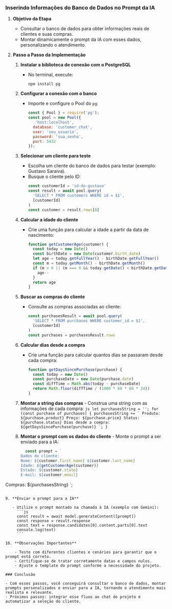 ### Inserindo Informações do Banco de Dados no Prompt da IA

1. **Objetivo da Etapa**

   - Consultar o banco de dados para obter informações reais de clientes e suas compras.
   - Montar dinamicamente o prompt da IA com esses dados, personalizando o atendimento.

2. **Passo a Passo da Implementação**

   1. **Instalar a biblioteca de conexão com o PostgreSQL**

      - No terminal, execute:
        ```
        npm install pg
        ```

   2. **Configurar a conexão com o banco**

      - Importe e configure o Pool do `pg`:
        ```js
        const { Pool } = require('pg');
        const pool = new Pool({
           'host:localhost',
          database: 'customer_chat',
          user: 'seu_usuario',
          password: 'sua_senha',
          port: 5432
        });
        ```

   3. **Selecionar um cliente para teste**

      - Escolha um cliente do banco de dados para testar (exemplo: Gustavo Saraiva).
      - Busque o cliente pelo ID:
        ```js
        const customerId = 'id-do-gustavo'
        const result = await pool.query(
          'SELECT * FROM customers WHERE id = $1',
          [customerId]
        )
        const customer = result.rows[0]
        ```

   4. **Calcular a idade do cliente**

      - Crie uma função para calcular a idade a partir da data de nascimento:
        ```js
        function getCustomerAge(customer) {
          const today = new Date()
          const birthDate = new Date(customer.birth_date)
          let age = today.getFullYear() - birthDate.getFullYear()
          const m = today.getMonth() - birthDate.getMonth()
          if (m < 0 || (m === 0 && today.getDate() < birthDate.getDate())) {
            age--
          }
          return age
        }
        ```

   5. **Buscar as compras do cliente**

      - Consulte as compras associadas ao cliente:
        ```js
        const purchasesResult = await pool.query(
          'SELECT * FROM purchases WHERE customer_id = $1',
          [customerId]
        )
        const purchases = purchasesResult.rows
        ```

   6. **Calcular dias desde a compra**

      - Crie uma função para calcular quantos dias se passaram desde cada compra:
        ```js
        function getDaysSincePurchase(purchase) {
          const today = new Date()
          const purchaseDate = new Date(purchase.date)
          const diffTime = Math.abs(today - purchaseDate)
          return Math.floor(diffTime / (1000 * 60 * 60 * 24))
        }
        ```

   7. **Montar a string das compras** - Construa uma string com as informações de cada compra:
      `` js
        let purchasesString = '';
        for (const purchase of purchases) {
          purchasesString += `
Produto: ${purchase.product}
Preço: ${purchase.price}
Status: ${purchase.status}
Dias desde a compra: ${getDaysSincePurchase(purchase)}
`;
        }
         ``

   8. **Montar o prompt com os dados do cliente** - Monte o prompt a ser enviado para a IA:
      ```js
        const prompt = `
      Dados do cliente:
      Nome: ${customer.first_name} ${customer.last_name}
      Idade: ${getCustomerAge(customer)}
      Estado: ${customer.state}
      E-mail: ${customer.email}

Compras:
${purchasesString}
`;
```

9. **Enviar o prompt para a IA**

   - Utilize o prompt montado na chamada à IA (exemplo com Gemini):
     ```js
     const result = await model.generateContent([prompt])
     const response = result.response
     const text = response.candidates[0].content.parts[0].text
     console.log(text)
     ```

10. **Observações Importantes**

    - Teste com diferentes clientes e cenários para garantir que o prompt está correto.
    - Certifique-se de tratar corretamente datas e campos nulos.
    - Ajuste o template do prompt conforme a necessidade do projeto.

### Conclusão

- Com esses passos, você conseguirá consultar o banco de dados, montar prompts personalizados e enviar para a IA, tornando o atendimento mais realista e relevante.
- Próximos passos: integrar esse fluxo ao chat do projeto e automatizar a seleção do cliente.
